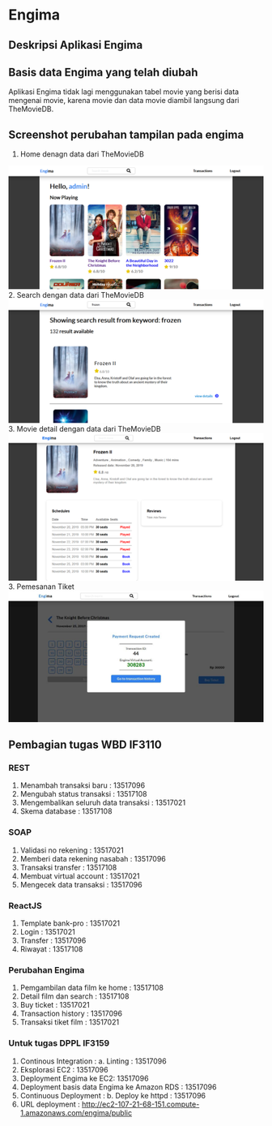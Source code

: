 # Engima

## Deskripsi Aplikasi Engima

## Basis data Engima yang telah diubah
Aplikasi Engima tidak lagi menggunakan tabel movie yang berisi data mengenai movie, karena movie dan data movie diambil langsung dari TheMovieDB. 

## Screenshot perubahan tampilan pada engima
1. Home denagn data dari TheMovieDB
<div style="text-align:center"><img src="Screenshots/hometmdb.png" /></div>
2. Search dengan data dari TheMovieDB
<div style="text-align:center"><img src="Screenshots/searchtmdb.png" /></div>
3. Movie detail dengan data dari TheMovieDB
<div style="text-align:center"><img src="Screenshots/detailtmdb.png" /></div>
3. Pemesanan Tiket
<div style="text-align:center"><img src="Screenshots/buytickettmdb.jpg" /></div>


## Pembagian tugas WBD IF3110
### REST
1. Menambah transaksi baru : 13517096
2. Mengubah status transaksi : 13517108
3. Mengembalikan seluruh data transaksi : 13517021
4. Skema database : 13517108

### SOAP
1. Validasi no rekening : 13517021
2. Memberi data rekening nasabah : 13517096
3. Transaksi transfer : 13517108
4. Membuat virtual account : 13517021
5. Mengecek data transaksi : 13517096

### ReactJS
1. Template bank-pro : 13517021
2. Login : 13517021
3. Transfer : 13517096
4. Riwayat : 13517108

### Perubahan Engima
1. Pemgambilan data film ke home : 13517108
2. Detail film dan search : 13517108
3. Buy ticket : 13517021
4. Transaction history : 13517096
5. Transaksi tiket film : 13517021


### Untuk tugas DPPL IF3159
1. Continous Integration :
    a. Linting : 13517096
2. Eksplorasi EC2 : 13517096
3. Deployment Engima ke EC2: 13517096
4. Deployment basis data Engima ke Amazon RDS : 13517096
5. Continuous Deployment :
    b. Deploy ke httpd : 13517096
6. URL deployment : http://ec2-107-21-68-151.compute-1.amazonaws.com/engima/public